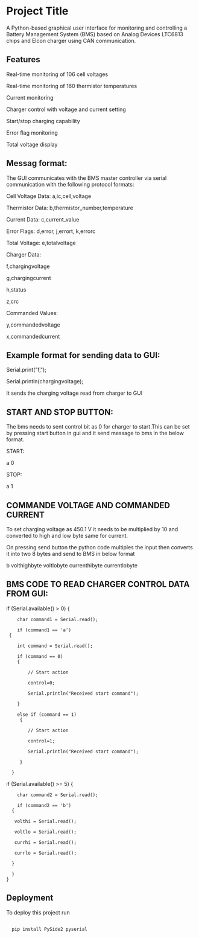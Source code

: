 
# Project Title

A Python-based graphical user interface for monitoring and controlling a Battery Management System (BMS) based on Analog Devices LTC6813 chips and Elcon charger using CAN communication.


## Features
Real-time monitoring of 106 cell voltages

Real-time monitoring of 160 thermistor temperatures

Current monitoring

Charger control with voltage and current setting

Start/stop charging capability

Error flag monitoring

Total voltage display
## Messag format:

The GUI communicates with the BMS master controller via serial communication with the following protocol formats:

Cell Voltage Data: a,ic,cell,voltage

Thermistor Data: b,thermistor_number,temperature

Current Data: c,current_value

Error Flags: d,error, j,errort, k,errorc

Total Voltage: e,totalvoltage

Charger Data: 

f,chargingvoltage

g,chargingcurrent

h,status

z,crc

Commanded Values: 

y,commandedvoltage

x,commandedcurrent
## Example format for sending data to GUI:
Serial.print("f,");

Serial.println(chargingvoltage);

It sends the charging voltage read from charger to GUI
## START AND STOP BUTTON:
The bms needs to sent control bit as 0 for charger to start.This can be set by pressing start button in gui and it send message to bms in the below format.

START:

a 0

STOP:

a 1
## COMMANDE VOLTAGE AND COMMANDED CURRENT

To set charging voltage as 450.1 V it needs to be multiplied by 10 and converted to high and low byte same for current.

On pressing send button the python code multiples the input then converts it into two 8 bytes and send to BMS in below format

b volthighbyte voltlobyte currenthibyte currentlobyte
## BMS CODE TO READ CHARGER CONTROL DATA FROM GUI:
 if (Serial.available() > 0) 
    {

        char command1 = Serial.read();

        if (command1 == 'a') 
     {

        int command = Serial.read();

        if (command == 0) 
        {

            // Start action

            control=0;

            Serial.println("Received start command");

        }

        else if (command == 1) 
         {

            // Start action

            control=1;

            Serial.println("Received start command");

         }

      }

if (Serial.available() >= 5) 
      {

        char command2 = Serial.read();

        if (command2 == 'b') 
      {

       volthi = Serial.read(); 

       voltlo = Serial.read();  

       currhi = Serial.read();  

       currlo = Serial.read(); 

      }

      }
    }


## Deployment

To deploy this project run

```bash
  
  pip install PySide2 pyserial
```

